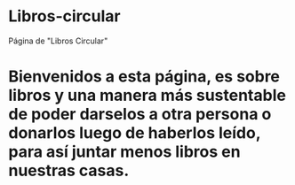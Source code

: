 # Libros-circular
Página de "Libros Circular"
<h1> Bienvenidos a esta página, es sobre libros y una manera más sustentable de poder darselos a otra persona o donarlos luego de haberlos leído, para así juntar menos libros en nuestras casas. 
</h1>
